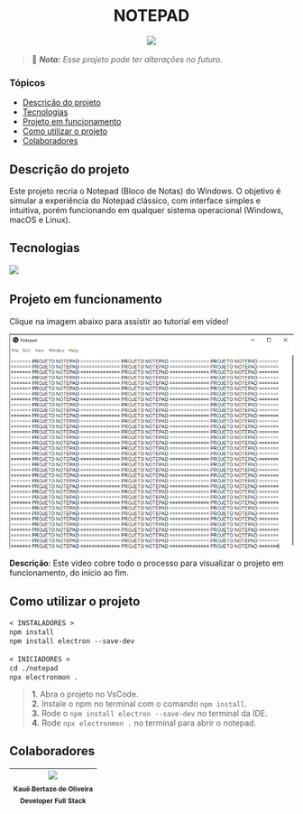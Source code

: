 <h1 align="center">NOTEPAD</h1>

<p align="center">

<img loading="lazy" src="http://img.shields.io/static/v1?label=STATUS&message=CONCLUIDO&color=GREEN&style=for-the-badge"/>

</p>

> 🔔 ***Nota:** Esse projeto pode ter alterações no futuro.*

### Tópicos

- [Descrição do projeto](#descrição-do-projeto)
- [Tecnologias](#tecnologias)
- [Projeto em funcionamento](#projeto-em-funcionamento)
- [Como utilizar o projeto](#como-utilizar-o-projeto)
- [Colaboradores](#colaboradores)

## Descrição do projeto

Este projeto recria o Notepad (Bloco de Notas) do Windows. O objetivo é simular a experiência do Notepad clássico, com interface simples e intuitiva, porém funcionando em qualquer sistema operacional (Windows, macOS e Linux).

## Tecnologias

<div width="140px">
    <img src="https://skillicons.dev/icons?i=javascript,electron,html,css,vscode" />
</div>

## Projeto em funcionamento

Clique na imagem abaixo para assistir ao tutorial em vídeo!

[![Assista ao tutorial](image.png "Como utilizar esse projeto na sua máquina")](semvideo.com)

**Descrição**: Este vídeo cobre todo o processo para visualizar o projeto em funcionamento, do início ao fim.

## Como utilizar o projeto

```
< INSTALADORES >
npm install
npm install electron --save-dev

< INICIADORES >
cd ./notepad
npx electronmon .
```

> **1.** Abra o projeto no VsCode.<br>
> **2.** Instale o npm no terminal com o comando `npm install`.<br>
> **3.** Rode o `npm install electron --save-dev` no terminal da IDE.<br>
> **4.** Rode `npx electronmon .` no terminal para abrir o notepad.<br>

## Colaboradores

| [<img src="https://avatars.githubusercontent.com/u/69527468?v=4" width=115><br><sub>Kauê Bertaze de Oliveira</sub>](https://github.com/KaueTTS)<br><sub>Developer Full Stack</sub> |
| :---:

